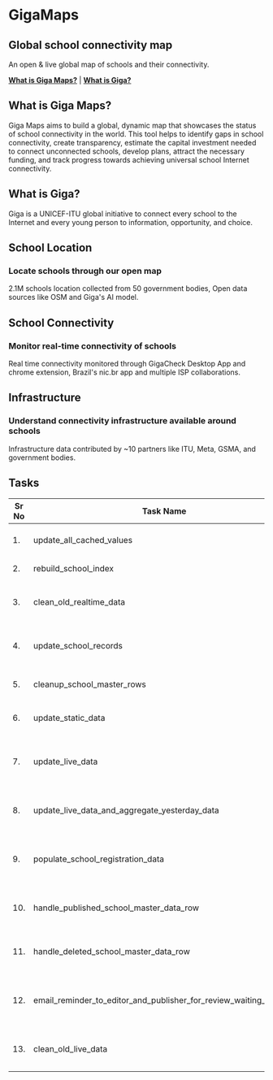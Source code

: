 # GigaMaps

## Global school connectivity map

An open & live global map of schools and their connectivity.

[**What is Giga Maps?**](#what-is-giga-maps) |
[**What is Giga?**](#what-is-giga)

## What is Giga Maps?

Giga Maps aims to build a global, dynamic map that showcases the status of school connectivity in the world. This tool helps to identify gaps in school connectivity, create transparency, estimate the capital investment needed to connect unconnected schools, develop plans, attract the necessary funding, and track progress towards achieving universal school Internet connectivity.

## What is Giga?

Giga is a UNICEF-ITU global initiative to connect every school to the Internet and every young person to information, opportunity, and choice.

## School Location
### Locate schools through our open map
2.1M schools location collected from 50 government bodies, Open data sources like OSM and Giga's AI model.

## School Connectivity
### Monitor real-time connectivity of schools
Real time connectivity monitored through GigaCheck Desktop App and chrome extension, Brazil's nic.br app and multiple ISP collaborations.

## Infrastructure
### Understand connectivity infrastructure available around schools
Infrastructure data contributed by ~10 partners like ITU, Meta, GSMA, and government bodies.

## Tasks

| Sr <br/>No | Task Name                                                         | Path                                                                                       | Description                                                                             | Frequency                                     |
|------------|-------------------------------------------------------------------|--------------------------------------------------------------------------------------------|-----------------------------------------------------------------------------------------|-----------------------------------------------|
| 1.         | update_all_cached_values                                          | proco.utils.tasks.update_all_cached_values                                                 | Update cached values in Backend Redis                                                   | 4:00 AM Every day                             |
| 2.         | rebuild_school_index                                              | proco.utils.tasks.rebuild_school_index                                                     | Create the Cognitive Search Index                                                       | 2:00 AM Every day                             |
| 3.         | clean_old_realtime_data                                           | proco.connection_statistics.tasks.clean_old_realtime_data                                  | Delete more than 30 days old data from RealTimeConnectivity table                       | 5:00 AM Every day                             |
| 4.         | update_school_records                                             | proco.schools.tasks.update_school_records                                                  | Populate the connectivity_status and coverage_status field in School table              | 1:00 AM, 1:00 PM Every day                    |
| 5.         | cleanup_school_master_rows                                        | proco.data_sources.tasks.cleanup_school_master_rows                                        | Cleanup School Master data                                                              | 1:40 AM, 3:40 PM Every day                    |
| 6.         | update_static_data                                                | proco.data_sources.tasks.update_static_data                                                | Fetch the data from School Master data source                                           | 3:00 AM Every day                             |
| 7.         | update_live_data                                                  | proco.data_sources.tasks.update_live_data                                                  | Fetch the live data from PCDC and QoS data source                                       | 2:10 AM, 8:10 AM, 2:10 PM , 8:10 PM Every day |
| 8.         | update_live_data_and_aggregate_yesterday_data                     | proco.data_sources.tasks.update_live_data                                                  | Fetch the latest live data and aggregate the previous daya data                         | 00:30 AM every day                            |
| 9.         | populate_school_registration_data                                 | proco.utils.tasks.populate_school_registration_data                                        | Populate the RT status for newly added schools in Live/Static data source               | 2:40 AM Every day                             |                                              |
| 10.        | handle_published_school_master_data_row                           | proco.data_sources.tasks.handle_published_school_master_data_row                           | Handle Published School Master data records                                             | Every 4 hour at 10th minute                   |
| 11.        | handle_deleted_school_master_data_row                             | proco.data_sources.tasks.handle_deleted_school_master_data_row                             | Delete the School from Proco DB if deleted by School Master data source                 | 00:10 AM every day                            |
| 12.        | email_reminder_to_editor_and_publisher_for_review_waiting_records | proco.data_sources.tasks.email_reminder_to_editor_and_publisher_for_review_waiting_records | Send reminder mail to Editors and Publishers to review the School Master records if any | 08:10 AM every day                            |
| 13.        | clean_old_live_data                                               | proco.data_sources.tasks.clean_old_live_data                                               | Cleanup for QoS and PCDC source data table for data older than 30 days                  | 05:10 AM every day                            |

